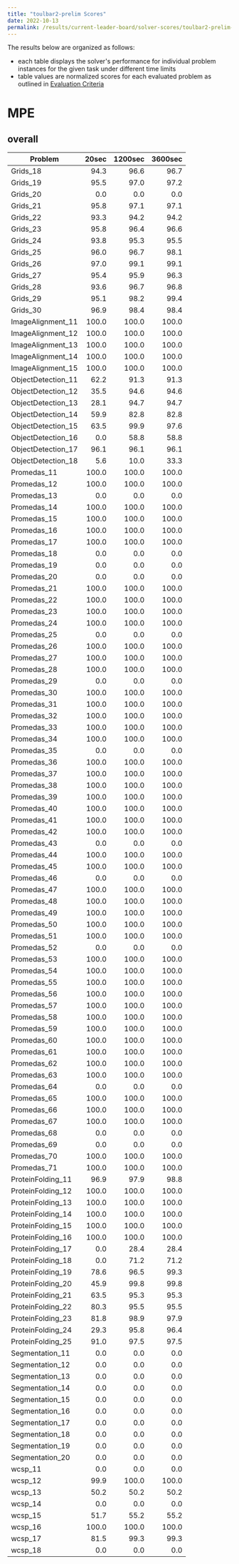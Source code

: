 ```yaml
---
title: "toulbar2-prelim Scores"
date: 2022-10-13
permalink: /results/current-leader-board/solver-scores/toulbar2-prelim-scores
---
```




The results below are organized as follows:
- each table displays the solver's performance for individual problem instances for the given task under different time limits
- table values are normalized scores for each evaluated problem as outlined in [Evaluation Criteria](https://uaicompetition.github.io/uci-2022/results/evaluation-criteria/)


# MPE

## overall

|      Problem       | 20sec | 1200sec | 3600sec |
| ------------------ | ----: | ------: | ------: |
| Grids_18           |  94.3 |    96.6 |    96.7 |
| Grids_19           |  95.5 |    97.0 |    97.2 |
| Grids_20           |   0.0 |     0.0 |     0.0 |
| Grids_21           |  95.8 |    97.1 |    97.1 |
| Grids_22           |  93.3 |    94.2 |    94.2 |
| Grids_23           |  95.8 |    96.4 |    96.6 |
| Grids_24           |  93.8 |    95.3 |    95.5 |
| Grids_25           |  96.0 |    96.7 |    98.1 |
| Grids_26           |  97.0 |    99.1 |    99.1 |
| Grids_27           |  95.4 |    95.9 |    96.3 |
| Grids_28           |  93.6 |    96.7 |    96.8 |
| Grids_29           |  95.1 |    98.2 |    99.4 |
| Grids_30           |  96.9 |    98.4 |    98.4 |
| ImageAlignment_11  | 100.0 |   100.0 |   100.0 |
| ImageAlignment_12  | 100.0 |   100.0 |   100.0 |
| ImageAlignment_13  | 100.0 |   100.0 |   100.0 |
| ImageAlignment_14  | 100.0 |   100.0 |   100.0 |
| ImageAlignment_15  | 100.0 |   100.0 |   100.0 |
| ObjectDetection_11 |  62.2 |    91.3 |    91.3 |
| ObjectDetection_12 |  35.5 |    94.6 |    94.6 |
| ObjectDetection_13 |  28.1 |    94.7 |    94.7 |
| ObjectDetection_14 |  59.9 |    82.8 |    82.8 |
| ObjectDetection_15 |  63.5 |    99.9 |    97.6 |
| ObjectDetection_16 |   0.0 |    58.8 |    58.8 |
| ObjectDetection_17 |  96.1 |    96.1 |    96.1 |
| ObjectDetection_18 |   5.6 |    10.0 |    33.3 |
| Promedas_11        | 100.0 |   100.0 |   100.0 |
| Promedas_12        | 100.0 |   100.0 |   100.0 |
| Promedas_13        |   0.0 |     0.0 |     0.0 |
| Promedas_14        | 100.0 |   100.0 |   100.0 |
| Promedas_15        | 100.0 |   100.0 |   100.0 |
| Promedas_16        | 100.0 |   100.0 |   100.0 |
| Promedas_17        | 100.0 |   100.0 |   100.0 |
| Promedas_18        |   0.0 |     0.0 |     0.0 |
| Promedas_19        |   0.0 |     0.0 |     0.0 |
| Promedas_20        |   0.0 |     0.0 |     0.0 |
| Promedas_21        | 100.0 |   100.0 |   100.0 |
| Promedas_22        | 100.0 |   100.0 |   100.0 |
| Promedas_23        | 100.0 |   100.0 |   100.0 |
| Promedas_24        | 100.0 |   100.0 |   100.0 |
| Promedas_25        |   0.0 |     0.0 |     0.0 |
| Promedas_26        | 100.0 |   100.0 |   100.0 |
| Promedas_27        | 100.0 |   100.0 |   100.0 |
| Promedas_28        | 100.0 |   100.0 |   100.0 |
| Promedas_29        |   0.0 |     0.0 |     0.0 |
| Promedas_30        | 100.0 |   100.0 |   100.0 |
| Promedas_31        | 100.0 |   100.0 |   100.0 |
| Promedas_32        | 100.0 |   100.0 |   100.0 |
| Promedas_33        | 100.0 |   100.0 |   100.0 |
| Promedas_34        | 100.0 |   100.0 |   100.0 |
| Promedas_35        |   0.0 |     0.0 |     0.0 |
| Promedas_36        | 100.0 |   100.0 |   100.0 |
| Promedas_37        | 100.0 |   100.0 |   100.0 |
| Promedas_38        | 100.0 |   100.0 |   100.0 |
| Promedas_39        | 100.0 |   100.0 |   100.0 |
| Promedas_40        | 100.0 |   100.0 |   100.0 |
| Promedas_41        | 100.0 |   100.0 |   100.0 |
| Promedas_42        | 100.0 |   100.0 |   100.0 |
| Promedas_43        |   0.0 |     0.0 |     0.0 |
| Promedas_44        | 100.0 |   100.0 |   100.0 |
| Promedas_45        | 100.0 |   100.0 |   100.0 |
| Promedas_46        |   0.0 |     0.0 |     0.0 |
| Promedas_47        | 100.0 |   100.0 |   100.0 |
| Promedas_48        | 100.0 |   100.0 |   100.0 |
| Promedas_49        | 100.0 |   100.0 |   100.0 |
| Promedas_50        | 100.0 |   100.0 |   100.0 |
| Promedas_51        | 100.0 |   100.0 |   100.0 |
| Promedas_52        |   0.0 |     0.0 |     0.0 |
| Promedas_53        | 100.0 |   100.0 |   100.0 |
| Promedas_54        | 100.0 |   100.0 |   100.0 |
| Promedas_55        | 100.0 |   100.0 |   100.0 |
| Promedas_56        | 100.0 |   100.0 |   100.0 |
| Promedas_57        | 100.0 |   100.0 |   100.0 |
| Promedas_58        | 100.0 |   100.0 |   100.0 |
| Promedas_59        | 100.0 |   100.0 |   100.0 |
| Promedas_60        | 100.0 |   100.0 |   100.0 |
| Promedas_61        | 100.0 |   100.0 |   100.0 |
| Promedas_62        | 100.0 |   100.0 |   100.0 |
| Promedas_63        | 100.0 |   100.0 |   100.0 |
| Promedas_64        |   0.0 |     0.0 |     0.0 |
| Promedas_65        | 100.0 |   100.0 |   100.0 |
| Promedas_66        | 100.0 |   100.0 |   100.0 |
| Promedas_67        | 100.0 |   100.0 |   100.0 |
| Promedas_68        |   0.0 |     0.0 |     0.0 |
| Promedas_69        |   0.0 |     0.0 |     0.0 |
| Promedas_70        | 100.0 |   100.0 |   100.0 |
| Promedas_71        | 100.0 |   100.0 |   100.0 |
| ProteinFolding_11  |  96.9 |    97.9 |    98.8 |
| ProteinFolding_12  | 100.0 |   100.0 |   100.0 |
| ProteinFolding_13  | 100.0 |   100.0 |   100.0 |
| ProteinFolding_14  | 100.0 |   100.0 |   100.0 |
| ProteinFolding_15  | 100.0 |   100.0 |   100.0 |
| ProteinFolding_16  | 100.0 |   100.0 |   100.0 |
| ProteinFolding_17  |   0.0 |    28.4 |    28.4 |
| ProteinFolding_18  |   0.0 |    71.2 |    71.2 |
| ProteinFolding_19  |  78.6 |    96.5 |    99.3 |
| ProteinFolding_20  |  45.9 |    99.8 |    99.8 |
| ProteinFolding_21  |  63.5 |    95.3 |    95.3 |
| ProteinFolding_22  |  80.3 |    95.5 |    95.5 |
| ProteinFolding_23  |  81.8 |    98.9 |    97.9 |
| ProteinFolding_24  |  29.3 |    95.8 |    96.4 |
| ProteinFolding_25  |  91.0 |    97.5 |    97.5 |
| Segmentation_11    |   0.0 |     0.0 |     0.0 |
| Segmentation_12    |   0.0 |     0.0 |     0.0 |
| Segmentation_13    |   0.0 |     0.0 |     0.0 |
| Segmentation_14    |   0.0 |     0.0 |     0.0 |
| Segmentation_15    |   0.0 |     0.0 |     0.0 |
| Segmentation_16    |   0.0 |     0.0 |     0.0 |
| Segmentation_17    |   0.0 |     0.0 |     0.0 |
| Segmentation_18    |   0.0 |     0.0 |     0.0 |
| Segmentation_19    |   0.0 |     0.0 |     0.0 |
| Segmentation_20    |   0.0 |     0.0 |     0.0 |
| wcsp_11            |   0.0 |     0.0 |     0.0 |
| wcsp_12            |  99.9 |   100.0 |   100.0 |
| wcsp_13            |  50.2 |    50.2 |    50.2 |
| wcsp_14            |   0.0 |     0.0 |     0.0 |
| wcsp_15            |  51.7 |    55.2 |    55.2 |
| wcsp_16            | 100.0 |   100.0 |   100.0 |
| wcsp_17            |  81.5 |    99.3 |    99.3 |
| wcsp_18            |   0.0 |     0.0 |     0.0 |

